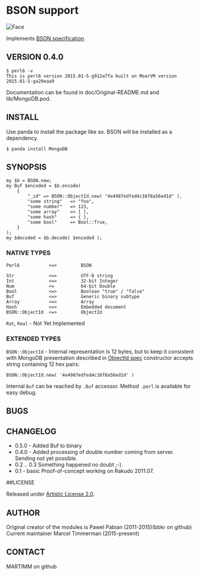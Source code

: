 # BSON support

![Face](http://modules.perl6.org/logos/BSON.png)

Implements [BSON specification](http://bsonspec.org/).

## VERSION 0.4.0

```
$ perl6 -v
This is perl6 version 2015.01-5-g912a7fa built on MoarVM version 2015.01-5-ga29eaa9
```

Documentation can be found in doc/Original-README.md and lib/MongoDB.pod.

## INSTALL

Use panda to install the package like so. BSON will be installed as a
dependency.


```
$ panda install MongoDB
```

## SYNOPSIS

    my $b = BSON.new;
    my Buf $encoded = $b.encode(
        {
            "_id" => BSON::ObjectId.new( "4e4987edfed4c16f8a56ed1d" ),
            "some string"   => "foo",
            "some number"   => 123,
            "some array"    => [ ],
            "some hash"     => { },
            "some bool"     => Bool::True,
        }
    );
    my $decoded = $b.decode( $encoded );


### NATIVE TYPES

    Perl6           <=>         BSON
    
    Str             <=>         UTF-8 string
    Int             <=>         32-bit Integer
    Num             <=          64-bit Double
    Bool            <=>         Boolean "true" / "false"
    Buf             <=>         Generic binary subtype
    Array           <=>         Array
    Hash            <=>         Embedded document
    BSON::ObjectId  <=>         ObjectId

`Rat`, `Real` - Not Yet Implemented


### EXTENDED TYPES

```BSON::ObjectId``` - Internal representation is 12 bytes,
but to keep it consistent with MongoDB presentation described in
[ObjectId spec](http://dochub.mongodb.org/core/objectids)
constructor accepts string containing 12 hex pairs:

    BSON::ObjectId.new( '4e4987edfed4c16f8a56ed1d' )

Internal ```Buf``` can be reached by `.Buf` accessor.
Method ```.perl``` is available for easy debug.

## BUGS

## CHANGELOG

* 0.5.0 - Added Buf to binary
* 0.4.0 - Added processing of double number coming from server. Sending not
          yet possible.
* 0.2 .. 0.3 Something happened no doubt ;-).
* 0.1 - basic Proof-of-concept working on Rakudo 2011.07.

##LICENSE

Released under [Artistic License 2.0](http://www.perlfoundation.org/artistic_license_2_0).

## AUTHOR

Original creator of the modules is Pawel Pabian (2011-2015)(bbkr on github)
Current maintainer Marcel Timmerman (2015-present)

## CONTACT

MARTIMM on github

